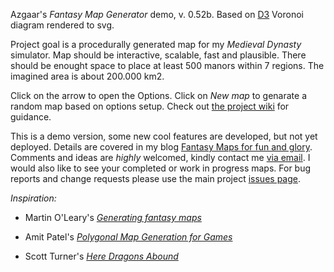 Azgaar's _Fantasy Map Generator_ demo, v. 0.52b. Based on [D3](https://d3js.org/) Voronoi diagram rendered to svg.

Project goal is a procedurally generated map for my *Medieval Dynasty* simulator. Map should be interactive, scalable, fast and plausible. There should be enought space to place at least 500 manors within 7 regions. The imagined area is about 200.000 km2.

Click on the arrow to open the Options. Click on *New map* to genarate a random map based on options setup. Check out [the project wiki](https://github.com/Azgaar/Fantasy-Map-Generator/wiki) for guidance.

This is a demo version, some new cool features are developed, but not yet deployed. Details are covered in my blog [Fantasy Maps for fun and glory](https://azgaar.wordpress.com). Comments and ideas are *highly* welcomed, kindly contact me [via email](mailto:maxganiev@yandex.ru). I would also like to see your completed or work in progress maps. For bug reports and change requests please use the main project [issues page](https://github.com/Azgaar/Fantasy-Map-Generator/issues).

_Inspiration:_

* Martin O'Leary's [_Generating fantasy maps_](https://mewo2.com/notes/terrain/)

* Amit Patel's [_Polygonal Map Generation for Games_](http://www-cs-students.stanford.edu/~amitp/game-programming/polygon-map-generation/)

* Scott Turner's [_Here Dragons Abound_](https://heredragonsabound.blogspot.com)